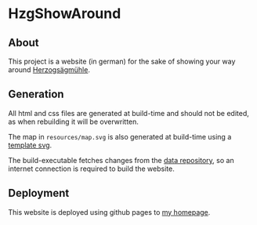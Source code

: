 # HzgShowAround

## About

This project is a website (in german) for the sake of showing your way around
[Herzogsägmühle](https://www.herzogsaegmuehle.de/).

## Generation

All html and css files are generated at build-time and should not be edited, as when rebuilding it will be overwritten.

The map in `resources/map.svg` is also generated at build-time using a [template svg](https://github.com/nirokay/HzgShowAroundData/blob/master/resources/images/map.svg).

The build-executable fetches changes from the [data repository](https://github.com/nirokay/HzgShowAroundData), so an internet connection is required to build the website.

## Deployment

This website is deployed using github pages to [my homepage](https://nirokay.github.io/HzgShowAround).